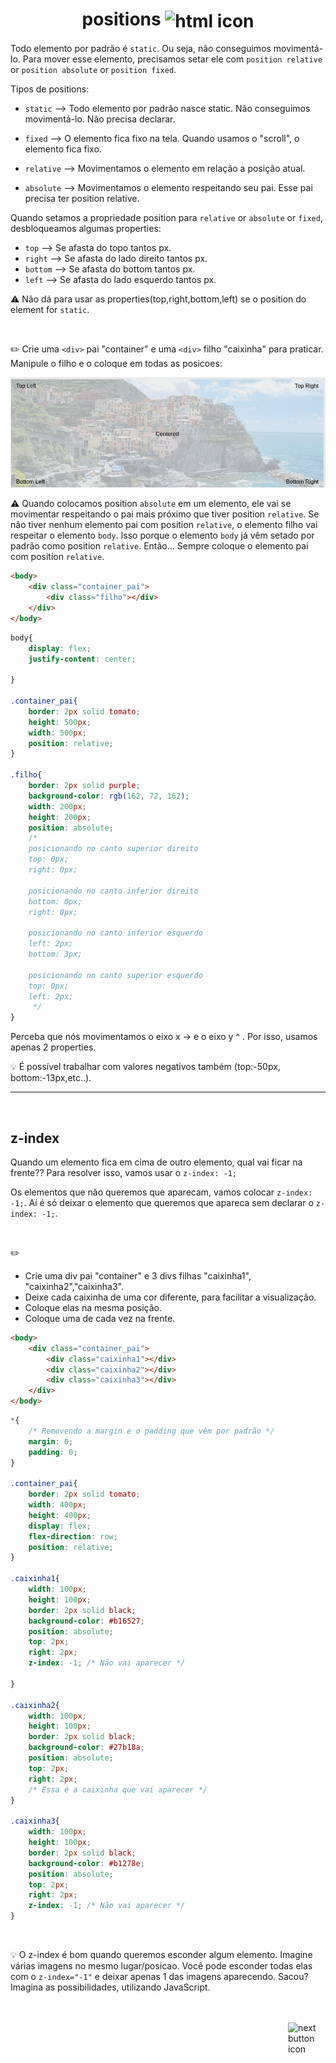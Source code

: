 <h1 align="center">
    positions
    <img src="https://cdn-icons-png.flaticon.com/512/3162/3162255.png" alt="html icon" width="90px" align="center" >
</h1>

Todo elemento por padrão é `static`. Ou seja, não conseguimos movimentá-lo. Para mover esse elemento, precisamos setar ele com `position relative` or `position absolute` or `position fixed`.

Tipos de positions:

- `static` --> Todo elemento por padrão nasce static. Não conseguimos movimentá-lo. Não precisa declarar.

- `fixed` --> O elemento fica fixo na tela. Quando usamos o "scroll", o elemento fica fixo.
  
- `relative` --> Movimentamos o elemento em relação a posição atual.

- `absolute` --> Movimentamos o elemento respeitando seu pai. Esse pai precisa ter position relative.

Quando setamos a propriedade position para `relative` or `absolute` or `fixed`, desbloqueamos algumas properties:

- `top` --> Se afasta do topo tantos px.
- `right` --> Se afasta do lado direito tantos px.
- `bottom` --> Se afasta do bottom tantos px.
- `left` --> Se afasta do lado esquerdo tantos px.

:warning: Não dá para usar as properties(top,right,bottom,left) se o position do element for `static`.

<br>

:pencil2: Crie uma `<div>` pai "container" e uma `<div>` filho "caixinha" para praticar. Manipule o filho e o coloque em todas as posicoes: <br>

<img src="./position_example.png" alt="image position example" width="600px">

<br>

:warning: Quando colocamos position `absolute` em um elemento, ele vai se movimentar respeitando o pai mais próximo que tiver position `relative`. Se não tiver nenhum elemento pai com position `relative`, o elemento filho vai respeitar o elemento `body`. Isso porque o elemento `body` já vêm setado por padrão como position `relative`. Então... Sempre coloque o elemento pai com position `relative`.

```html
<body>
    <div class="container_pai">
        <div class="filho"></div>
    </div>
</body>
```

```css
body{
    display: flex;
    justify-content: center;
    
}

.container_pai{
    border: 2px solid tomato;
    height: 500px;
    width: 500px;
    position: relative; 
}

.filho{
    border: 2px solid purple;
    background-color: rgb(162, 72, 162);
    width: 200px;
    height: 200px;
    position: absolute;
    /* 
    posicionando no canto superior direito
    top: 0px;
    right: 0px;

    posicionando no canto inferior direito
    bottom: 0px;
    right: 0px;

    posicionando no canto inferior esquerdo
    left: 2px;
    bottom: 3px;

    posicionando no canto superior esquerdo
    top: 0px;
    left: 2px;
     */
}
```
Perceba que nós movimentamos o eixo x -> e o eixo y ^ . Por isso, usamos apenas 2 properties.

:bulb: É possível trabalhar com valores negativos também (top:-50px, bottom:-13px,etc..).
<hr>
<br>

## z-index
Quando um elemento fica em cima de outro elemento, qual vai ficar na frente?? Para resolver isso, vamos usar o `z-index: -1;`

Os elementos que não queremos que aparecam, vamos colocar `z-index: -1;`. Aí é só deixar o elemento que queremos que apareca sem declarar o `z-index: -1;`.

<br>

:pencil2: 

- Crie uma div pai "container" e 3 divs filhas "caixinha1", "caixinha2","caixinha3".
- Deixe cada caixinha de uma cor diferente, para facilitar a visualização.
- Coloque elas na mesma posição.
- Coloque uma de cada vez na frente.

```html
<body>
    <div class="container_pai">
        <div class="caixinha1"></div>
        <div class="caixinha2"></div>
        <div class="caixinha3"></div>
    </div>
</body>
```

```css
*{
    /* Removendo a margin e o padding que vêm por padrão */
    margin: 0;
    padding: 0;
}

.container_pai{
    border: 2px solid tomato;
    width: 400px;
    height: 400px;
    display: flex;
    flex-direction: row;
    position: relative;
}

.caixinha1{
    width: 100px;
    height: 100px;
    border: 2px solid black;
    background-color: #b16527;
    position: absolute;
    top: 2px;
    right: 2px;
    z-index: -1; /* Não vai aparecer */
    
}

.caixinha2{
    width: 100px;
    height: 100px;
    border: 2px solid black;
    background-color: #27b18a;
    position: absolute;
    top: 2px;
    right: 2px;
    /* Essa é a caixinha que vai aparecer */
}

.caixinha3{
    width: 100px;
    height: 100px;
    border: 2px solid black;
    background-color: #b1278e;
    position: absolute;
    top: 2px;
    right: 2px;
    z-index: -1; /* Não vai aparecer */
}
```

<br>

💡 O z-index é bom quando queremos esconder algum elemento. Imagine várias imagens no mesmo lugar/posicao. Você pode esconder todas elas com o `z-index="-1"` e deixar apenas 1 das imagens aparecendo. Sacou? Imagina as possibilidades, utilizando JavaScript.
  
<!-- Next page button-->
<br>
<br>

<a href="https://github.com/lGabrielDev/01.html_css/blob/main/2.CSS/4.flexbox/flexbox.md">
    <img src="https://cdn-icons-png.flaticon.com/512/5553/5553581.png" alt="next button icon" width="60px" align="right">
</a>